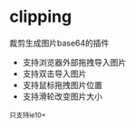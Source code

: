 # clipping
裁剪生成图片base64的插件

<ul>
    <li>支持浏览器外部拖拽导入图片</li>
    <li>支持双击导入图片</li>
    <li>支持鼠标拖拽图片位置</li>
    <li>支持滑轮改变图片大小</li>
</ul>
<small>只支持ie10+</small>
